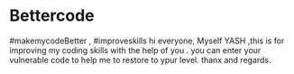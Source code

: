 # Bettercode
#makemycodeBetter , #improveskills
hi everyone,
Myself YASH ,this is for improving my coding skills with the help of you .
you can enter your vulnerable code to help me to restore to ypur level.
thanx and regards.
